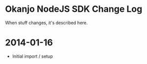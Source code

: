 
# Okanjo NodeJS SDK Change Log

When stuff changes, it's described here.

# 2014-01-16
 * Initial import / setup